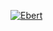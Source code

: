 [![Ebert](https://ebertapp.io/github/tarradiddleapp/ios.svg)](https://ebertapp.io/github/tarradiddleapp/ios)
